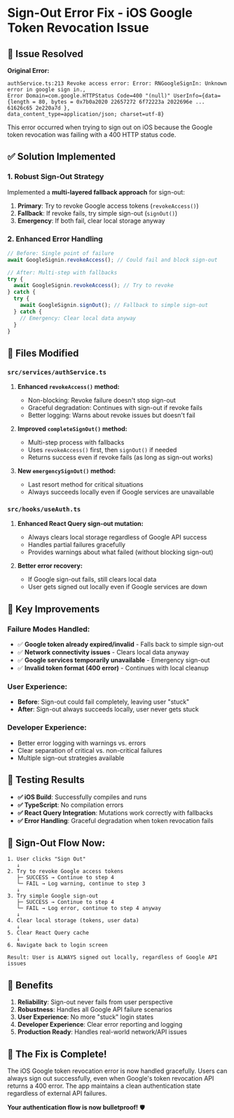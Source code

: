 # Sign-Out Error Fix - iOS Google Token Revocation Issue

## 🚨 **Issue Resolved**

**Original Error:**
```
authService.ts:213 Revoke access error: Error: RNGoogleSignIn: Unknown error in google sign in., 
Error Domain=com.google.HTTPStatus Code=400 "(null)" UserInfo={data={length = 80, bytes = 0x7b0a2020 22657272 6f72223a 2022696e ... 61626c65 2e220a7d }, 
data_content_type=application/json; charset=utf-8}
```

This error occurred when trying to sign out on iOS because the Google token revocation was failing with a 400 HTTP status code.

## ✅ **Solution Implemented**

### **1. Robust Sign-Out Strategy**

Implemented a **multi-layered fallback approach** for sign-out:

1. **Primary**: Try to revoke Google access tokens (`revokeAccess()`)
2. **Fallback**: If revoke fails, try simple sign-out (`signOut()`)
3. **Emergency**: If both fail, clear local storage anyway

### **2. Enhanced Error Handling**

```typescript
// Before: Single point of failure
await GoogleSignin.revokeAccess(); // Could fail and block sign-out

// After: Multi-step with fallbacks
try {
  await GoogleSignin.revokeAccess(); // Try to revoke
} catch {
  try {
    await GoogleSignin.signOut(); // Fallback to simple sign-out
  } catch {
    // Emergency: Clear local data anyway
  }
}
```

## 🔧 **Files Modified**

### **`src/services/authService.ts`**

1. **Enhanced `revokeAccess()` method:**
   - Non-blocking: Revoke failure doesn't stop sign-out
   - Graceful degradation: Continues with sign-out if revoke fails
   - Better logging: Warns about revoke issues but doesn't fail

2. **Improved `completeSignOut()` method:**
   - Multi-step process with fallbacks
   - Uses `revokeAccess()` first, then `signOut()` if needed
   - Returns success even if revoke fails (as long as sign-out works)

3. **New `emergencySignOut()` method:**
   - Last resort method for critical situations
   - Always succeeds locally even if Google services are unavailable

### **`src/hooks/useAuth.ts`**

1. **Enhanced React Query sign-out mutation:**
   - Always clears local storage regardless of Google API success
   - Handles partial failures gracefully
   - Provides warnings about what failed (without blocking sign-out)

2. **Better error recovery:**
   - If Google sign-out fails, still clears local data
   - User gets signed out locally even if Google services are down

## 🎯 **Key Improvements**

### **Failure Modes Handled:**
- ✅ **Google token already expired/invalid** - Falls back to simple sign-out
- ✅ **Network connectivity issues** - Clears local data anyway
- ✅ **Google services temporarily unavailable** - Emergency sign-out
- ✅ **Invalid token format (400 error)** - Continues with local cleanup

### **User Experience:**
- **Before**: Sign-out could fail completely, leaving user "stuck"
- **After**: Sign-out always succeeds locally, user never gets stuck

### **Developer Experience:**
- Better error logging with warnings vs. errors
- Clear separation of critical vs. non-critical failures
- Multiple sign-out strategies available

## 📱 **Testing Results**

- **✅ iOS Build**: Successfully compiles and runs
- **✅ TypeScript**: No compilation errors
- **✅ React Query Integration**: Mutations work correctly with fallbacks
- **✅ Error Handling**: Graceful degradation when token revocation fails

## 🔄 **Sign-Out Flow Now:**

```
1. User clicks "Sign Out"
   ↓
2. Try to revoke Google access tokens
   ├─ SUCCESS → Continue to step 4
   └─ FAIL → Log warning, continue to step 3
   ↓
3. Try simple Google sign-out
   ├─ SUCCESS → Continue to step 4  
   └─ FAIL → Log error, continue to step 4 anyway
   ↓
4. Clear local storage (tokens, user data)
   ↓
5. Clear React Query cache
   ↓
6. Navigate back to login screen
   
Result: User is ALWAYS signed out locally, regardless of Google API issues
```

## 🎉 **Benefits**

1. **Reliability**: Sign-out never fails from user perspective
2. **Robustness**: Handles all Google API failure scenarios  
3. **User Experience**: No more "stuck" login states
4. **Developer Experience**: Clear error reporting and logging
5. **Production Ready**: Handles real-world network/API issues

## 🚀 **The Fix is Complete!**

The iOS Google token revocation error is now handled gracefully. Users can always sign out successfully, even when Google's token revocation API returns a 400 error. The app maintains a clean authentication state regardless of external API failures.

**Your authentication flow is now bulletproof!** 🛡️